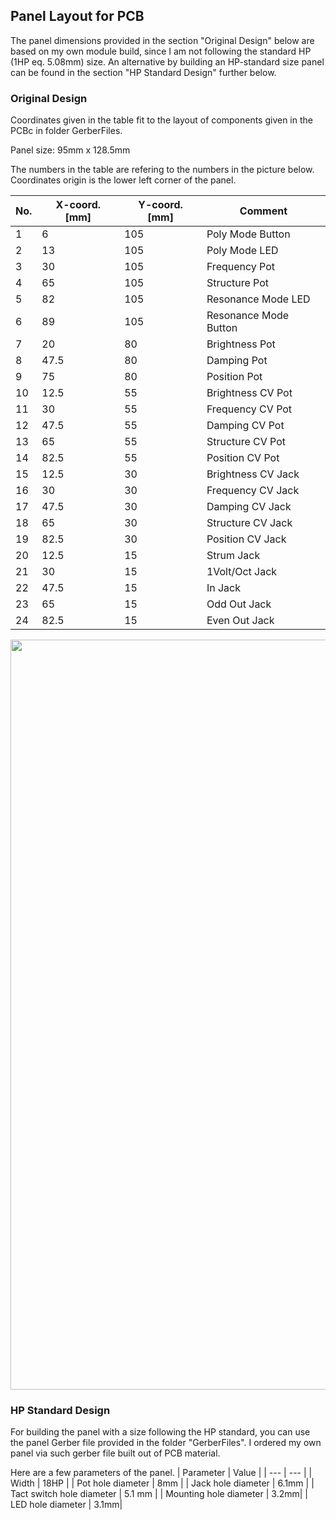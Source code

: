 ## Panel Layout for PCB

The panel dimensions provided in the section "Original Design" below are based on my own module build, since I am not following the standard HP (1HP eq. 5.08mm) size. An alternative by building an HP-standard size panel can be found in the section "HP Standard Design" further below.

### Original Design
Coordinates given in the table fit to the layout of components given in the PCBc in folder GerberFiles.

Panel size: 95mm x 128.5mm

The numbers in the table are refering to the numbers in the picture below.
Coordinates origin is the lower left corner of the panel.


| No. | X-coord. [mm] | Y-coord. [mm] | Comment |
| --- | --- | --- | --- |
| 1 | 6 | 105 | Poly Mode Button |
| 2 | 13 | 105 | Poly Mode LED |
| 3 | 30 | 105 | Frequency Pot |
| 4 | 65 | 105 | Structure Pot |
| 5 | 82 | 105 | Resonance Mode LED |
| 6 | 89 | 105 | Resonance Mode Button |
| 7 | 20 | 80 | Brightness Pot |
| 8 | 47.5 | 80 | Damping Pot |
| 9 | 75 | 80 | Position Pot |
| 10 | 12.5| 55 | Brightness CV Pot |
| 11 | 30 | 55 | Frequency CV Pot |
| 12 | 47.5 | 55 | Damping CV Pot |
| 13 | 65 | 55 | Structure CV Pot |
| 14 | 82.5 | 55 | Position CV Pot |
| 15 | 12.5 | 30 | Brightness CV Jack |
| 16 | 30 | 30 | Frequency CV Jack |
| 17 | 47.5 | 30 | Damping CV Jack |
| 18 | 65 | 30 | Structure CV Jack |
| 19 | 82.5 | 30 | Position CV Jack |
| 20 | 12.5 | 15 | Strum Jack |
| 21 | 30 | 15 | 1Volt/Oct Jack |
| 22 | 47.5 | 15 | In Jack |
| 23 | 65 | 15 | Odd Out Jack |
| 24 | 82.5 | 15 | Even Out Jack |

<img height="1200" src="https://github.com/TOILmodular/Rings/assets/97026614/d81e25e3-2ea8-4f09-a5da-82587b9f3df2">

### HP Standard Design
For building the panel with a size following the HP standard, you can use the panel Gerber file provided in the folder "GerberFiles".
I ordered my own panel via such gerber file built out of PCB material.

Here are a few parameters of the panel.
| Parameter | Value |
| --- | --- |
| Width | 18HP |
| Pot hole diameter | 8mm |
| Jack hole diameter | 6.1mm |
| Tact switch hole diameter | 5.1 mm |
| Mounting hole diameter | 3.2mm|
| LED hole diameter | 3.1mm|
